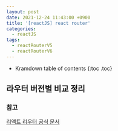 ```yaml
---
layout: post
date: 2021-12-24 11:43:00 +0900
title: '[reactJS] react router'
categories:
  - reactJS
tags:
  - reactRouterV5
  - reactRouterV6
---
```


* Kramdown table of contents
{:toc .toc}




## 라우터 버전별 비교 정리


### 참고  

[리액트 리우터 공식 문서](https://reactrouter.com/docs/en/v6)
